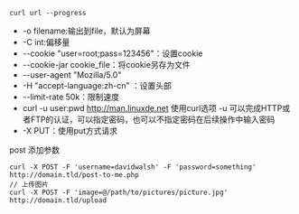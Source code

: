 ```
curl url --progress
```
- -o filename:输出到file，默认为屏幕
- -C int:偏移量
- --cookie "user=root;pass=123456"：设置cookie
- --cookie-jar cookie_file：将cookie另存为文件
- --user-agent "Mozilla/5.0"
- -H "accept-language:zh-cn" ：设置头部
- --limit-rate 50k：限制速度
- curl -u user:pwd http://man.linuxde.net 使用curl选项 -u 可以完成HTTP或者FTP的认证，可以指定密码，也可以不指定密码在后续操作中输入密码
- -X PUT：使用put方式请求


post 添加参数
```
curl -X POST -F 'username=davidwalsh' -F 'password=something' http://domain.tld/post-to-me.php
// 上传图片
curl -X POST -F 'image=@/path/to/pictures/picture.jpg' http://domain.tld/upload


```
